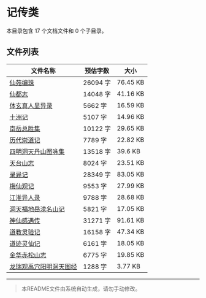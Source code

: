 # 记传类

本目录包含 17 个文档文件和 0 个子目录。

## 文件列表

| 文件名称 | 预估字数 | 大小 |
|---------|---------|------|
| [仙苑编珠](道藏/正统道藏洞玄部/记传类/仙苑编珠.md) | 26094 字 | 76.45 KB |
| [仙都志](道藏/正统道藏洞玄部/记传类/仙都志.md) | 14048 字 | 41.16 KB |
| [体玄真人显异录](道藏/正统道藏洞玄部/记传类/体玄真人显异录.md) | 5662 字 | 16.59 KB |
| [十洲记](道藏/正统道藏洞玄部/记传类/十洲记.md) | 5107 字 | 14.96 KB |
| [南岳总胜集](道藏/正统道藏洞玄部/记传类/南岳总胜集.md) | 10122 字 | 29.65 KB |
| [历代崇道记](道藏/正统道藏洞玄部/记传类/历代崇道记.md) | 7789 字 | 22.82 KB |
| [四明洞天丹山图咏集](道藏/正统道藏洞玄部/记传类/四明洞天丹山图咏集.md) | 13518 字 | 39.6 KB |
| [天台山志](道藏/正统道藏洞玄部/记传类/天台山志.md) | 8024 字 | 23.51 KB |
| [录异记](道藏/正统道藏洞玄部/记传类/录异记.md) | 28349 字 | 83.05 KB |
| [梅仙观记](道藏/正统道藏洞玄部/记传类/梅仙观记.md) | 9553 字 | 27.99 KB |
| [江淮异人录](道藏/正统道藏洞玄部/记传类/江淮异人录.md) | 9788 字 | 28.68 KB |
| [洞天福地岳渎名山记](道藏/正统道藏洞玄部/记传类/洞天福地岳渎名山记.md) | 5821 字 | 17.05 KB |
| [神仙感遇传](道藏/正统道藏洞玄部/记传类/神仙感遇传.md) | 31271 字 | 91.61 KB |
| [道教灵验记](道藏/正统道藏洞玄部/记传类/道教灵验记.md) | 16158 字 | 47.34 KB |
| [道迹灵仙记](道藏/正统道藏洞玄部/记传类/道迹灵仙记.md) | 6161 字 | 18.05 KB |
| [金华赤松山志](道藏/正统道藏洞玄部/记传类/金华赤松山志.md) | 6775 字 | 19.85 KB |
| [龙瑞观禹穴阳明洞天图经](道藏/正统道藏洞玄部/记传类/龙瑞观禹穴阳明洞天图经.md) | 1288 字 | 3.77 KB |

---

> 本README文件由系统自动生成，请勿手动修改。
